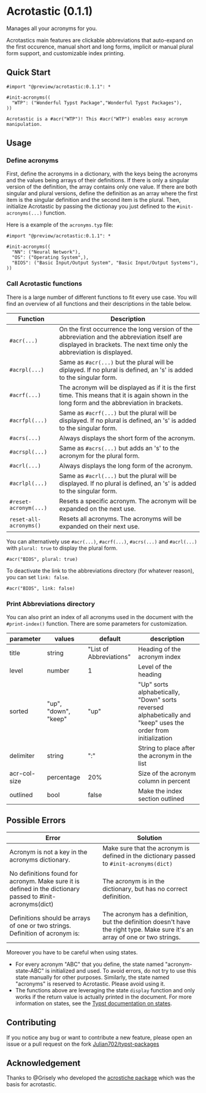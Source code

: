 # Acrotastic (0.1.1)

Manages all your acronyms for you.

Acrotastics main features are clickable abbreviations that auto-expand on the first occurence, manual short and long forms, implicit or manual plural form support, and customizable index printing.

## Quick Start

```
#import "@preview/acrotastic:0.1.1": *

#init-acronyms((
  "WTP": ("Wonderful Typst Package","Wonderful Typst Packages"),
))

Acrotastic is a #acr("WTP")! This #acr("WTP") enables easy acronym manipulation.
```

## Usage

### Define acronyms

First, define the acronyms in a dictionary, with the keys being the acronyms and the values being arrays of their definitions. If there is only a singular version of the definition, the array contains only one value. If there are both singular and plural versions, define the definition as an array where the first item is the singular definition and the second item is the plural.
Then, initialize Acrotastic by passing the dictionay you just defined to the `#init-acronyms(...)` function.

Here is a example of the `acronyms.typ` file:

```
#import "@preview/acrotastic:0.1.1": *

#init-acronyms((
  "NN": ("Neural Network"),
  "OS": ("Operating System",),
  "BIOS": ("Basic Input/Output System", "Basic Input/Output Systems"),
))
```

### Call Acrotastic functions

There is a large number of different functions to fit every use case. You will find an overview of all functions and their descriptions in the table below.

| Function               | Description                                                                                                                                                           |
| ---------------------- | --------------------------------------------------------------------------------------------------------------------------------------------------------------------- |
| `#acr(...)`            | On the first occurrence the long version of the abbreviation and the abbreviation itself are displayed in brackets. The next time only the abbreviation is displayed. |
| `#acrpl(...)`          | Same as `#acr(...)` but the plural will be diplayed. If no plural is defined, an 's' is added to the singular form.                                                   |
| `#acrf(...)`           | The acronym will be displayed as if it is the first time. This means that it is again shown in the long form and the abbreviation in brackets.                        |
| `#acrfpl(...)`         | Same as `#acrf(...)` but the plural will be displayed. If no plural is defined, an 's' is added to the singular form.                                                 |
| `#acrs(...)`           | Always displays the short form of the acronym.                                                                                                                        |
| `#acrspl(...)`         | Same as `#acrs(...)` but adds an 's' to the acronym for the plural form.                                                                                              |
| `#acrl(...)`           | Always displays the long form of the acronym.                                                                                                                         |
| `#acrlpl(...)`         | Same as `#acrl(...)` but the plural will be displayed. If no plural is defined, an 's' is added to the singular form.                                                 |
| `#reset-acronym(...)`  | Resets a specific acronym. The acronym will be expanded on the next use.                                                                                              |
| `reset-all-acronyms()` | Resets all acronyms. The acronyms will be expanded on their next use.                                                                                                 |

You can alternatively use `#acr(...)`, `#acrf(...)`, `#acrs(...)` and `#acrl(...)` with `plural: true` to display the plural form.

```
#acr("BIOS", plural: true)
```

To deactivate the link to the abbreviations directory (for whatever reason), you can set `link: false`.

```
#acr("BIOS", link: false)
```

### Print Abbreviations directory

You can also print an index of all acronyms used in the document with the `#print-index()` function. There are some parameters for customization.

| parameter    | values               | default                 | description                                                                                                   |
| ------------ | -------------------- | ----------------------- | ------------------------------------------------------------------------------------------------------------- |
| title        | string               | "List of Abbreviations" | Heading of the acronym index                                                                                  |
| level        | number               | 1                       | Level of the heading                                                                                          |
| sorted       | "up", "down", "keep" | "up"                    | "Up" sorts alphabetically, "Down" sorts reversed alphabetically and "keep" uses the order from initialization |
| delimiter    | string               | ":"                     | String to place after the acronym in the list                                                                 |
| acr-col-size | percentage           | 20%                     | Size of the acronym column in percent                                                                         |
| outlined     | bool                 | false                   | Make the index section outlined                                                                               |

## Possible Errors

| Error                                                                                                      | Solution                                                                                                                     |
| ---------------------------------------------------------------------------------------------------------- | ---------------------------------------------------------------------------------------------------------------------------- |
| Acronym is not a key in the acronyms dictionary.                                                           | Make sure that the acronym is defined in the dictionary passed to `#init-acronyms(dict)`                                     |
| No definitions found for acronym. Make sure it is defined in the dictionary passed to #init-acronyms(dict) | The acronym is in the dictionary, but has no correct definition.                                                             |
| Definitions should be arrays of one or two strings. Definition of acronym is:                              | The acronym has a definition, but the definition doesn't have the right type. Make sure it's an array of one or two strings. |

Moreover you have to be careful when using states.

- For every acronym "ABC" that you define, the state named "acronym-state-ABC" is initialized and used. To avoid errors, do not try to use this state manually for other purposes. Similarly, the state named "acronyms" is reserved to Acrotastic. Please avoid using it.
- The functions above are leveraging the state `display` function and only works if the return value is actually printed in the document. For more information on states, see the [Typst documentation on states](https://typst.app/docs/reference/introspection/state/).

## Contributing

If you notice any bug or want to contribute a new feature, please open an issue or a pull request on the fork [Julian702/typst-packages](https://github.com/Julian702/typst-packages?tab=readme-ov-file)

## Acknowledgement

Thanks to @Grisely who developed the [acrostiche package](https://typst.app/universe/package/acrostiche/) which was the basis for acrotastic.
